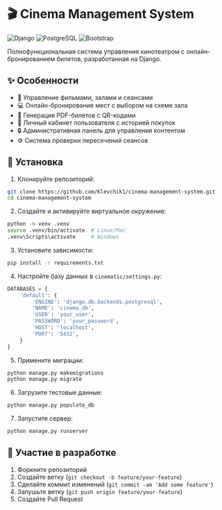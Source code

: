 # 🎬 Cinema Management System

![Django](https://img.shields.io/badge/Django-092E20?style=for-the-badge&logo=django&logoColor=white)
![PostgreSQL](https://img.shields.io/badge/PostgreSQL-316192?style=for-the-badge&logo=postgresql&logoColor=white)
![Bootstrap](https://img.shields.io/badge/Bootstrap-563D7C?style=for-the-badge&logo=bootstrap&logoColor=white)

Полнофункциональная система управления кинотеатром с онлайн-бронированием билетов, разработанная на Django.

## ✨ Особенности

- 🎥 Управление фильмами, залами и сеансами
- 💻 Онлайн-бронирование мест с выбором на схеме зала
- 🎫 Генерация PDF-билетов с QR-кодами
- 👤 Личный кабинет пользователя с историей покупок
- 🔒 Административная панель для управления контентом
- ⚙️ Система проверки пересечений сеансов

## 🚀 Установка

1. Клонируйте репозиторий:
```bash
git clone https://github.com/Klevchik1/cinema-management-system.git
cd cinema-management-system
```

2. Создайте и активируйте виртуальное окружение:
```bash
python -m venv .venv
source .venv/bin/activate  # Linux/Mac
.venv\Scripts\activate     # Windows
```

3. Установите зависимости:
```bash
pip install -r requirements.txt
```

4. Настройте базу данных в `cinematic/settings.py`:
```python
DATABASES = {
    'default': {
        'ENGINE': 'django.db.backends.postgresql',
        'NAME': 'cinema_db',
        'USER': 'your_user',
        'PASSWORD': 'your_password',
        'HOST': 'localhost',
        'PORT': '5432',
    }
}
```

5. Примените миграции:
```bash
python manage.py makemigrations
python manage.py migrate
```

6. Загрузите тестовые данные:
```bash
python manage.py populate_db
```

7. Запустите сервер:
```bash
python manage.py runserver
```

## 🤝 Участие в разработке

1. Форкните репозиторий
2. Создайте ветку (`git checkout -b feature/your-feature`)
3. Сделайте коммит изменений (`git commit -am 'Add some feature'`)
4. Запушьте ветку (`git push origin feature/your-feature`)
5. Создайте Pull Request
